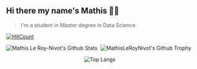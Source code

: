 ## Hi there my name's Mathis 👋🏼

> I'm a student in Master degree in Data Science

[![HitCount](http://hits.dwyl.com/MathisLeRoyNivot/MathisLeRoyNivot.svg)](http://hits.dwyl.com/MathisLeRoyNivot/MathisLeRoyNivot)

<div align="center">
  
<img align="center" alt="MathisLeRoyNivot's Github Trophy" src="https://github-profile-trophy.vercel.app/?username=MathisLeRoyNivot&row=1" />

<img align="left" alt="Mathis Le Roy-Nivot's Github Stats" src="https://github-readme-stats.vercel.app/api?username=MathisLeRoyNivot&bg_color=30,000046,1CB5E0&title_color=fff&text_color=fff&show_icons=true&hide_border=true" />
  
</br>

![Top Langs](https://github-readme-stats.vercel.app/api/top-langs/?username=MathisLeRoyNivot&layout=compact)

</div>
